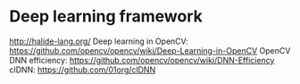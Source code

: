 # Deep learning framework
http://halide-lang.org/
Deep learning in OpenCV: https://github.com/opencv/opencv/wiki/Deep-Learning-in-OpenCV
OpenCV DNN efficiency: https://github.com/opencv/opencv/wiki/DNN-Efficiency
clDNN: https://github.com/01org/clDNN

